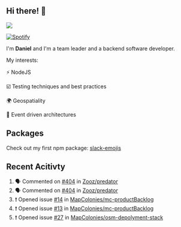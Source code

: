 ## Hi there! 👋

<p>
  <img src="https://github-readme-stats.vercel.app/api?username=syncush&theme=tokyonight">
</p>

[![Spotify](https://novatorem-rust.vercel.app/api/spotify)](https://open.spotify.com/user/syncush)

I'm **Daniel** and I'm a team leader and a backend software developer.

My interests:

⚡ NodeJS

☑️ Testing techniques and best practices

🌍 Geospatiality

🧠 Event driven architectures

## Packages
Check out my first npm package: [slack-emojis](https://www.npmjs.com/package/slack-emojis)

## Recent Acitivty
<!--START_SECTION:activity-->
1. 🗣 Commented on [#404](https://github.com/Zooz/predator/issues/404) in [Zooz/predator](https://github.com/Zooz/predator)
2. 🗣 Commented on [#404](https://github.com/Zooz/predator/issues/404) in [Zooz/predator](https://github.com/Zooz/predator)
3. ❗️ Opened issue [#14](https://github.com/MapColonies/mc-productBacklog/issues/14) in [MapColonies/mc-productBacklog](https://github.com/MapColonies/mc-productBacklog)
4. ❗️ Opened issue [#13](https://github.com/MapColonies/mc-productBacklog/issues/13) in [MapColonies/mc-productBacklog](https://github.com/MapColonies/mc-productBacklog)
5. ❗️ Opened issue [#27](https://github.com/MapColonies/osm-depolyment-stack/issues/27) in [MapColonies/osm-depolyment-stack](https://github.com/MapColonies/osm-depolyment-stack)
<!--END_SECTION:activity-->
